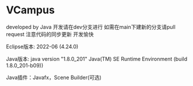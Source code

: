 
# VCampus
developed by Java
开发请在dev分支进行
如需在main下建新的分支请pull request
注意代码的同步更新
开发愉快

Eclipse版本: 2022-06 (4.24.0)

Java版本:
    java version "1.8.0_201"
    Java(TM) SE Runtime Environment (build 1.8.0_201-b09))

Java插件：Javafx，Scene Builder(可选)
